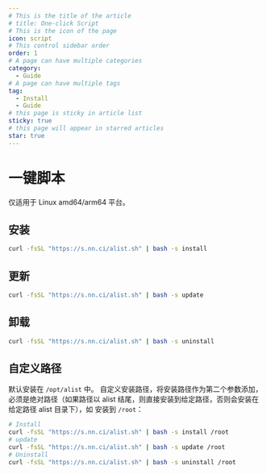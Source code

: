 ```yaml
---
# This is the title of the article
# title: One-click Script
# This is the icon of the page
icon: script
# This control sidebar order
order: 1
# A page can have multiple categories
category:
  - Guide
# A page can have multiple tags
tag:
  - Install
  - Guide
# this page is sticky in article list
sticky: true
# this page will appear in starred articles
star: true
---
```


# 一键脚本

仅适用于 Linux amd64/arm64 平台。

## 安装

```bash
curl -fsSL "https://s.nn.ci/alist.sh" | bash -s install
```

## 更新

```bash
curl -fsSL "https://s.nn.ci/alist.sh" | bash -s update
```

## 卸载

```bash
curl -fsSL "https://s.nn.ci/alist.sh" | bash -s uninstall
```

## 自定义路径

默认安装在 `/opt/alist` 中。 自定义安装路径，将安装路径作为第二个参数添加，必须是绝对路径（如果路径以 alist 结尾，则直接安装到给定路径，否则会安装在给定路径 alist 目录下），如 安装到 `/root`：

```bash
# Install
curl -fsSL "https://s.nn.ci/alist.sh" | bash -s install /root
# update
curl -fsSL "https://s.nn.ci/alist.sh" | bash -s update /root
# Uninstall
curl -fsSL "https://s.nn.ci/alist.sh" | bash -s uninstall /root
```
